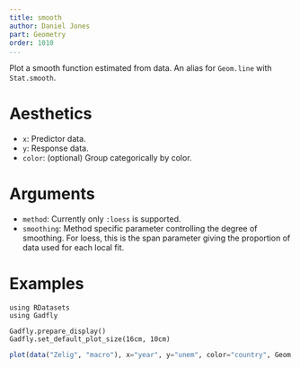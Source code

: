 ```yaml
---
title: smooth
author: Daniel Jones
part: Geometry
order: 1010
...
```


Plot a smooth function estimated from data. An alias for `Geom.line` with `Stat.smooth`.

# Aesthetics

  * `x`: Predictor data.
  * `y`: Response data.
  * `color`: (optional) Group categorically by color.

# Arguments

  * `method`: Currently only `:loess` is supported.
  * `smoothing`: Method specific parameter controlling the degree of smoothing.
    For loess, this is the span parameter giving the proportion of data
    used for each local fit.

# Examples

```{.julia hide="true" results="none"}
using RDatasets
using Gadfly

Gadfly.prepare_display()
Gadfly.set_default_plot_size(16cm, 10cm)
```

```julia
plot(data("Zelig", "macro"), x="year", y="unem", color="country", Geom.point, Geom.smooth)
```
